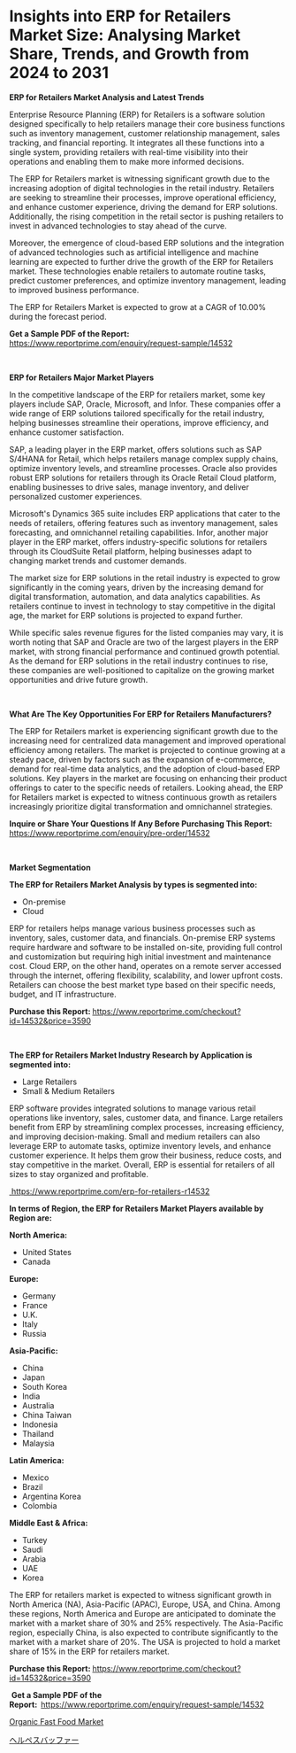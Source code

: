 <p><h1>Insights into ERP for Retailers Market Size: Analysing Market Share, Trends, and Growth from 2024 to 2031</h1></p><p><strong>ERP for Retailers Market Analysis and Latest Trends</strong></p>
<p><p>Enterprise Resource Planning (ERP) for Retailers is a software solution designed specifically to help retailers manage their core business functions such as inventory management, customer relationship management, sales tracking, and financial reporting. It integrates all these functions into a single system, providing retailers with real-time visibility into their operations and enabling them to make more informed decisions.</p><p>The ERP for Retailers market is witnessing significant growth due to the increasing adoption of digital technologies in the retail industry. Retailers are seeking to streamline their processes, improve operational efficiency, and enhance customer experience, driving the demand for ERP solutions. Additionally, the rising competition in the retail sector is pushing retailers to invest in advanced technologies to stay ahead of the curve.</p><p>Moreover, the emergence of cloud-based ERP solutions and the integration of advanced technologies such as artificial intelligence and machine learning are expected to further drive the growth of the ERP for Retailers market. These technologies enable retailers to automate routine tasks, predict customer preferences, and optimize inventory management, leading to improved business performance.</p><p>The ERP for Retailers Market is expected to grow at a CAGR of 10.00% during the forecast period.</p></p>
<p><strong>Get a Sample PDF of the Report:&nbsp;</strong> <a href="https://www.reportprime.com/enquiry/request-sample/14532">https://www.reportprime.com/enquiry/request-sample/14532</a></p>
<p>&nbsp;</p>
<p><strong>ERP for Retailers Major Market Players</strong></p>
<p><p>In the competitive landscape of the ERP for retailers market, some key players include SAP, Oracle, Microsoft, and Infor. These companies offer a wide range of ERP solutions tailored specifically for the retail industry, helping businesses streamline their operations, improve efficiency, and enhance customer satisfaction.</p><p>SAP, a leading player in the ERP market, offers solutions such as SAP S/4HANA for Retail, which helps retailers manage complex supply chains, optimize inventory levels, and streamline processes. Oracle also provides robust ERP solutions for retailers through its Oracle Retail Cloud platform, enabling businesses to drive sales, manage inventory, and deliver personalized customer experiences.</p><p>Microsoft's Dynamics 365 suite includes ERP applications that cater to the needs of retailers, offering features such as inventory management, sales forecasting, and omnichannel retailing capabilities. Infor, another major player in the ERP market, offers industry-specific solutions for retailers through its CloudSuite Retail platform, helping businesses adapt to changing market trends and customer demands.</p><p>The market size for ERP solutions in the retail industry is expected to grow significantly in the coming years, driven by the increasing demand for digital transformation, automation, and data analytics capabilities. As retailers continue to invest in technology to stay competitive in the digital age, the market for ERP solutions is projected to expand further.</p><p>While specific sales revenue figures for the listed companies may vary, it is worth noting that SAP and Oracle are two of the largest players in the ERP market, with strong financial performance and continued growth potential. As the demand for ERP solutions in the retail industry continues to rise, these companies are well-positioned to capitalize on the growing market opportunities and drive future growth.</p></p>
<p>&nbsp;</p>
<p><strong>What Are The Key Opportunities For ERP for Retailers Manufacturers?</strong></p>
<p><p>The ERP for Retailers market is experiencing significant growth due to the increasing need for centralized data management and improved operational efficiency among retailers. The market is projected to continue growing at a steady pace, driven by factors such as the expansion of e-commerce, demand for real-time data analytics, and the adoption of cloud-based ERP solutions. Key players in the market are focusing on enhancing their product offerings to cater to the specific needs of retailers. Looking ahead, the ERP for Retailers market is expected to witness continuous growth as retailers increasingly prioritize digital transformation and omnichannel strategies.</p></p>
<p><strong>Inquire or Share Your Questions If Any Before Purchasing This Report:</strong> <a href="https://www.reportprime.com/enquiry/pre-order/14532">https://www.reportprime.com/enquiry/pre-order/14532</a></p>
<p>&nbsp;</p>
<p><strong>Market Segmentation</strong></p>
<p><strong>The ERP for Retailers Market Analysis by types is segmented into:</strong></p>
<p><ul><li>On-premise</li><li>Cloud</li></ul></p>
<p><p>ERP for retailers helps manage various business processes such as inventory, sales, customer data, and financials. On-premise ERP systems require hardware and software to be installed on-site, providing full control and customization but requiring high initial investment and maintenance cost. Cloud ERP, on the other hand, operates on a remote server accessed through the internet, offering flexibility, scalability, and lower upfront costs. Retailers can choose the best market type based on their specific needs, budget, and IT infrastructure.</p></p>
<p><strong>Purchase this Report:&nbsp;</strong><a href="https://www.reportprime.com/checkout?id=14532&price=3590">https://www.reportprime.com/checkout?id=14532&price=3590</a></p>
<p>&nbsp;</p>
<p><strong>The ERP for Retailers Market Industry Research by Application is segmented into:</strong></p>
<p><ul><li>Large Retailers</li><li>Small & Medium Retailers</li></ul></p>
<p><p>ERP software provides integrated solutions to manage various retail operations like inventory, sales, customer data, and finance. Large retailers benefit from ERP by streamlining complex processes, increasing efficiency, and improving decision-making. Small and medium retailers can also leverage ERP to automate tasks, optimize inventory levels, and enhance customer experience. It helps them grow their business, reduce costs, and stay competitive in the market. Overall, ERP is essential for retailers of all sizes to stay organized and profitable.</p></p>
<p><a href="https://www.reportprime.com/erp-for-retailers-r14532">&nbsp;https://www.reportprime.com/erp-for-retailers-r14532</a></p>
<p><strong>In terms of Region, the ERP for Retailers Market Players available by Region are:</strong></p>
<p>
    <p> <strong> North America: </strong>
        <ul>
            <li>United States</li>
            <li>Canada</li>
        </ul>
        </p> 
    <p> <strong> Europe: </strong>
        <ul>
            <li>Germany</li>
            <li>France</li>
            <li>U.K.</li>
            <li>Italy</li>
            <li>Russia</li>
        </ul>
        </p> 
    <p> <strong> Asia-Pacific: </strong>
        <ul>
            <li>China</li>
            <li>Japan</li>
            <li>South Korea</li>
            <li>India</li>
            <li>Australia</li>
            <li>China Taiwan</li>
            <li>Indonesia</li>
            <li>Thailand</li>
            <li>Malaysia</li>
        </ul>
        </p> 
    <p> <strong> Latin America: </strong>
        <ul>
            <li>Mexico</li>
            <li>Brazil</li>
            <li>Argentina Korea</li>
            <li>Colombia</li>
        </ul>
        </p> 
    <p> <strong> Middle East & Africa: </strong>
        <ul>
            <li>Turkey</li>
            <li>Saudi</li>
            <li>Arabia</li>
            <li>UAE</li>
            <li>Korea</li>
        </ul>
    </p>
    </p>
<p><p>The ERP for retailers market is expected to witness significant growth in North America (NA), Asia-Pacific (APAC), Europe, USA, and China. Among these regions, North America and Europe are anticipated to dominate the market with a market share of 30% and 25% respectively. The Asia-Pacific region, especially China, is also expected to contribute significantly to the market with a market share of 20%. The USA is projected to hold a market share of 15% in the ERP for retailers market.</p></p>
<p><strong>Purchase this Report: </strong><a href="https://www.reportprime.com/checkout?id=14532&price=3590">https://www.reportprime.com/checkout?id=14532&price=3590</a></p>
<p>&nbsp;<strong>Get a Sample PDF of the Report:&nbsp;&nbsp;</strong><a href="https://www.reportprime.com/enquiry/request-sample/14532">https://www.reportprime.com/enquiry/request-sample/14532</a></p>
<p><strong></strong></p>
<p><p><a href="https://github.com/okotobwrhuteie/Market-Research-Report-List-2/blob/main/organic-fast-food-market.md">Organic Fast Food Market</a></p><p><a href="https://github.com/SarahFahey88/Market-Research-Report-List-1/blob/main/588551725430.md">ヘルペスバッファー</a></p></p>